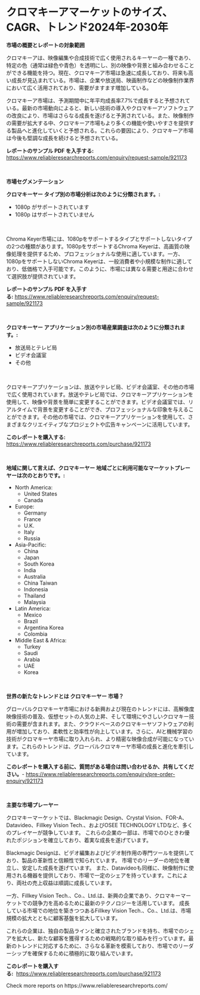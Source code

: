 <p><h1>クロマキーアマーケットのサイズ、CAGR、トレンド2024年-2030年</h1></p><p><strong>市場の概要とレポートの対象範囲</strong></p>
<p><p>クロマキーアは、映像編集や合成技術で広く使用されるキーヤーの一種であり、特定の色（通常は緑色や青色）を透明にし、別の映像や背景と組み合わせることができる機能を持つ。現在、クロマキーア市場は急速に成長しており、将来も高い成長が見込まれている。市場は、企業や放送局、映画制作などの映像制作業界において広く活用されており、需要がますます増加している。</p><p>クロマキーア市場は、予測期間中に年平均成長率7.7%で成長すると予想されている。最新の市場動向によると、新しい技術の導入やクロマキーアソフトウェアの改良により、市場はさらなる成長を遂げると予測されている。また、映像制作の需要が拡大する中、クロマキーア市場もより多くの機能や使いやすさを提供する製品へと進化していくと予想される。これらの要因により、クロマキーア市場は今後も堅調な成長を続けると予想されている。</p></p>
<p><strong>レポートのサンプル PDF を入手する:</strong> <a href="https://www.reliableresearchreports.com/enquiry/request-sample/921173">https://www.reliableresearchreports.com/enquiry/request-sample/921173</a></p>
<p>&nbsp;</p>
<p><strong>市場セグメンテーション</strong></p>
<p><strong>クロマキーヤー タイプ別の市場分析は次のように分類されます。:</strong></p>
<p><ul><li>1080p がサポートされています</li><li>1080p はサポートされていません</li></ul></p>
<p>&nbsp;</p>
<p><p>Chroma Keyer市場には、1080pをサポートするタイプとサポートしないタイプの2つの種類があります。1080pをサポートするChroma Keyerは、高画質の映像処理を提供するため、プロフェッショナルな使用に適しています。一方、1080pをサポートしないChroma Keyerは、一般消費者や小規模な制作に適しており、低価格で入手可能です。このように、市場には異なる需要と用途に合わせて選択肢が提供されています。</p></p>
<p><strong>レポートのサンプル PDF を入手する:</strong>&nbsp;<a href="https://www.reliableresearchreports.com/enquiry/request-sample/921173">https://www.reliableresearchreports.com/enquiry/request-sample/921173</a></p>
<p>&nbsp;</p>
<p><strong> クロマキーヤー アプリケーション別の市場産業調査は次のように分類されます。:</strong></p>
<p><ul><li>放送局とテレビ局</li><li>ビデオ会議室</li><li>その他</li></ul></p>
<p>&nbsp;</p>
<p><p>クロマキーアプリケーションは、放送やテレビ局、ビデオ会議室、その他の市場で広く使用されています。放送やテレビ局では、クロマキーアプリケーションを使用して、映像や背景を簡単に変更することができます。ビデオ会議室では、リアルタイムで背景を変更することができ、プロフェッショナルな印象を与えることができます。その他の市場では、クロマキーアプリケーションを使用して、さまざまなクリエイティブなプロジェクトや広告キャンペーンに活用しています。</p></p>
<p><strong>このレポートを購入する:</strong>&nbsp; <a href="https://www.reliableresearchreports.com/purchase/921173">https://www.reliableresearchreports.com/purchase/921173</a></p>
<p>&nbsp;</p>
<p><strong>地域に関して言えば、クロマキーヤー 地域ごとに利用可能なマーケットプレーヤーは次のとおりです。:</strong></p>
<p><ul>
    <li>
        North America:
        <ul>
            <li>United States</li>
            <li>Canada</li>
        </ul>
    </li>
    <li>
        Europe:
        <ul>
            <li>Germany</li>
            <li>France</li>
            <li>U.K.</li>
            <li>Italy</li>
            <li>Russia</li>
        </ul>
    </li>
    <li>
        Asia-Pacific:
        <ul>
            <li>China</li>
            <li>Japan</li>
            <li>South Korea</li>
            <li>India</li>
            <li>Australia</li>
            <li>China Taiwan</li>
            <li>Indonesia</li>
            <li>Thailand</li>
            <li>Malaysia</li>
        </ul>
    </li>
    <li>
        Latin America:
        <ul>
            <li>Mexico</li>
            <li>Brazil</li>
            <li>Argentina Korea</li>
            <li>Colombia</li>
        </ul>
    </li>
    <li>
        Middle East & Africa:
        <ul>
            <li>Turkey</li>
            <li>Saudi</li>
            <li>Arabia</li>
            <li>UAE</li>
            <li>Korea</li>
        </ul>
    </li>
    </ul></p>
<p>&nbsp;</p>
<p><strong>世界の新たなトレンドとは クロマキーヤー 市場？</strong></p>
<p><p>グローバルクロマキーヤ市場における新興および現在のトレンドには、高解像度映像技術の普及、仮想セットの人気の上昇、そして環境にやさしいクロマキー技術の需要が含まれます。また、クラウドベースのクロマキーヤソフトウェアの利用が増加しており、柔軟性と効率性が向上しています。さらに、AIと機械学習の技術がクロマキーヤ市場に取り入れられ、より精密な映像合成が可能になっています。これらのトレンドは、グローバルクロマキーヤ市場の成長と進化を牽引しています。</p></p>
<p><strong>このレポートを購入する前に、質問がある場合は問い合わせるか、共有してください。</strong>- <a href="https://www.reliableresearchreports.com/enquiry/pre-order-enquiry/921173">https://www.reliableresearchreports.com/enquiry/pre-order-enquiry/921173</a></p>
<p>&nbsp;</p>
<p><strong>主要な市場プレーヤー</strong></p>
<p><p>クロマキーマーケットでは、Blackmagic Design、Crystal Vision、FOR-A、Datavideo、Fillkey Vision Tech.、およびOSEE TECHNOLOGY LTDなど、多くのプレイヤーが競争しています。 これらの企業の一部は、市場でのひときわ優れたポジションを確立しており、着実な成長を遂げています。</p><p>Blackmagic Designは、ビデオ編集およびビデオ制作用の専門ツールを提供しており、製品の革新性と信頼性で知られています。 市場でのリーダーの地位を確立し、安定した成長を遂げています。 また、Datavideoも同様に、映像制作に使用される機器を提供しており、市場で一定のシェアを持っています。これにより、両社の売上収益は順調に成長しています。</p><p>一方、Fillkey Vision Tech.、Co.、Ltd.は、新興の企業であり、クロマキーマーケットでの競争力を高めるために最新のテクノロジーを活用しています。 成長している市場での地位を築きつつあるFillkey Vision Tech.、Co.、Ltd.は、市場規模の拡大とともに顧客基盤を拡大しています。</p><p>これらの企業は、独自の製品ラインと確立されたブランドを持ち、市場でのシェアを拡大し、新たな顧客を獲得するための戦略的な取り組みを行っています。最新のトレンドに対応するために、さらなる革新を模索しており、市場でのリーダーシップを確保するために積極的に取り組んでいます。</p></p>
<p><strong>このレポートを購入する:</strong>&nbsp;&nbsp;<a href="https://www.reliableresearchreports.com/purchase/921173">https://www.reliableresearchreports.com/purchase/921173</a></p>
<p>Check more reports on https://www.reliableresearchreports.com/</p>